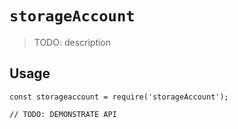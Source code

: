 # `storageAccount`

> TODO: description

## Usage

```
const storageaccount = require('storageAccount');

// TODO: DEMONSTRATE API
```
